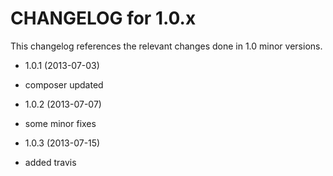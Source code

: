 CHANGELOG for 1.0.x
===================

This changelog references the relevant changes done in 1.0 minor versions.

* 1.0.1 (2013-07-03)

 * composer updated

* 1.0.2 (2013-07-07)

 * some minor fixes

* 1.0.3 (2013-07-15)

 * added travis
